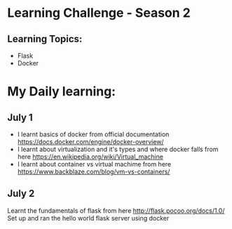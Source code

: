 # Learning Challenge - Season 2

## Learning Topics:
- Flask 
- Docker


# My Daily learning:

## July 1
- I learnt basics of docker from official documentation https://docs.docker.com/engine/docker-overview/
- I learnt about virtualization and it's types and where docker falls from here https://en.wikipedia.org/wiki/Virtual_machine
- I learnt about container vs virtual machime from here https://www.backblaze.com/blog/vm-vs-containers/

## July 2
Learnt the fundamentals of flask from here http://flask.pocoo.org/docs/1.0/
Set up and ran the hello world flask server using docker
